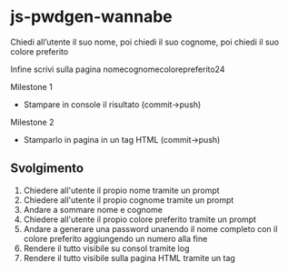 js-pwdgen-wannabe
===
Chiedi all’utente il suo nome, poi chiedi il suo cognome, poi chiedi il suo colore preferito

Infine scrivi sulla pagina nomecognomecolorepreferito24

Milestone 1
- Stampare in console il risultato (commit->push)

Milestone 2
- Stamparlo in pagina in un tag HTML (commit->push)

## Svolgimento

1. Chiedere all'utente il propio nome tramite un prompt
2. Chiedere all'utente il propio cognome tramite un prompt
3. Andare a sommare nome e cognome 
4. Chiedere all'utente il propio colore preferito tramite un prompt
5. Andare a generare una password unanendo il nome completo con il colore preferito aggiungendo un numero alla fine
6. Rendere il tutto visibile su consol tramite log
7. Rendere il tutto visibile sulla pagina HTML tramite un tag
